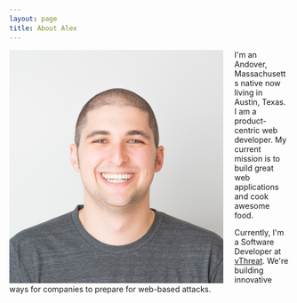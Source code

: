 ```yaml
---
layout: page
title: About Alex 
---
```


<img style='float:left; margin-right: 20px;' src="/assets/images/profile.png" alt='Headshot of Alex'>

I'm an Andover, Massachusetts native now living in Austin, Texas. I am a product-centric web developer. My current mission is to build great web applications and cook awesome food. 

Currently, I'm a Software Developer at <a href="https://www.vthreat.com/" target="_blank">vThreat</a>. We're building innovative ways for companies to prepare for web-based attacks. 
